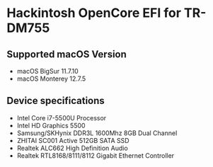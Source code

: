 Hackintosh OpenCore EFI for TR-DM755
=========================================

## Supported macOS Version

- macOS BigSur 11.7.10
- macOS Monterey 12.7.5

## Device specifications
- Intel Core i7-5500U Processor
- Intel HD Graphics 5500
- Samsung/SKHynix DDR3L 1600Mhz 8GB Dual Channel
- ZHITAI SC001 Active 512GB SATA SSD
- Realtek ALC662 High Definition Audio
- Realtek RTL8168/8111/8112 Gigabit Ethernet Controller
